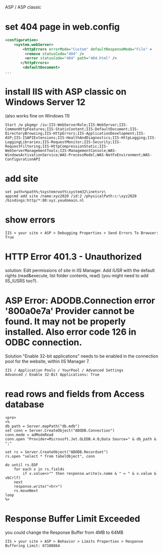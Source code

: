 ASP / ASP classic

# set 404 page in web.config
```xml
<configuration>
    <system.webServer>
        <httpErrors errorMode="Custom" defaultResponseMode="File" >
         <remove statusCode="404" />
         <error statusCode="404" path="404.html" />
       </httpErrors>
        <defaultDocument>
...
```

# install IIS with ASP classic on Windows Server 12
(also works fine on Windows 11)
```batch
Start /w pkgmgr /iu:IIS-WebServerRole;IIS-WebServer;IIS-CommonHttpFeatures;IIS-StaticContent;IIS-DefaultDocument;IIS-DirectoryBrowsing;IIS-HttpErrors;IIS-ApplicationDevelopment;IIS-ASP;IIS-ISAPIExtensions;IIS-HealthAndDiagnostics;IIS-HttpLogging;IIS-LoggingLibraries;IIS-RequestMonitor;IIS-Security;IIS-RequestFiltering;IIS-HttpCompressionStatic;IIS-WebServerManagementTools;IIS-ManagementConsole;WAS-WindowsActivationService;WAS-ProcessModel;WAS-NetFxEnvironment;WAS-ConfigurationAPI
```

# add site
```batch
set path=%path%;%systemroot%\system32\inetsrv\
appcmd add site /name:xyz2020 /id:2 /physicalPath:c:\xyz2020 /bindings:http/*:80:xyz.youdomain.nl 
```

# show errors
```text
IIS > your site > ASP > Debugging Properties > Send Errors To Browser: True
```

# HTTP Error 401.3 - Unauthorized
solution: Edit permissions of site in IIS Manager. Add *IUSR* with the default rights (read&execute, list folder contents, read)
(you might need to add IIS_IUSRS too?).

# ASP Error: ADODB.Connection error '800a0e7a' Provider cannot be found. It may not be properly installed. Also error code 126 in ODBC connection.
Solution "Enable 32-bit applications" needs to be enabled in the connection pool for the website, within IIS Manager 7.
```text
IIS / Application Pools / YourPool / Advanced Settings
Advanced / Enable 32-Bit Applications: True
```
# read rows and fields from Access database
```vbscript
<pre>
<%
db_path = Server.mapPath("db.mdb")
set conn = Server.CreateObject("ADODB.Connection")
conn.mode = adModeRead
conn.open "Provider=Microsoft.Jet.OLEDB.4.0;Data Source=" & db_path & ";"

set rs = Server.CreateObject("ADODB.Recordset")
rs.open "select * from tabelObject", conn

do until rs.EOF
    for each x in rs.fields
        if x.value<>"" then response.write(x.name & " = " & x.value & vbCrlf)
    next
    response.write("<hr>")
    rs.moveNext
loop
%>
```
# Response Buffer Limit Exceeded
you could change the Response Buffer from 4MB to 64MB
```text
IIS > your site > ASP > Behavior > Limits Properties > Response Buffering Limit: 67108864
```



